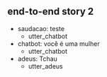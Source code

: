 ## end-to-end story 2
* saudacao: teste
    - utter_chatbot   <!-- predicted: utter_saudacao -->
* chatbot: você é uma mulher
    - utter_chatbot
* adeus: Tchau
    - utter_adeus


